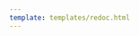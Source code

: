 ```yaml
---
template: templates/redoc.html
---
```


<redoc spec-url="../../../apis/organization-apis/restapis/api-resources.yaml"></redoc>

